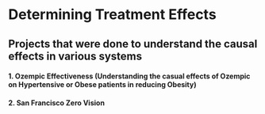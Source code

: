 # Determining Treatment Effects 

## Projects that were done to understand the causal effects in various systems

#### 1. Ozempic Effectiveness (Understanding the casual effects of Ozempic on Hypertensive or Obese patients in reducing Obesity)

#### 2. San Francisco Zero Vision 
